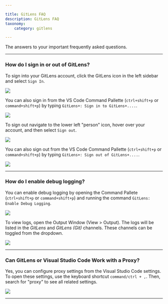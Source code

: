 ```yaml
---

title: GitLens FAQ
description: GitLens FAQ
taxonomy:
    category: gitlens

---
```


The answers to your important frequently asked questions.

***

### How do I sign in or out of GitLens?

To sign into your GitLens account, click the GitLens icon in the left sidebar and select `Sign In`.

<img src="/wp-content/uploads/gl-sign-in-1.png" class="img-bordered img-responsive center">

You can also sign in from the VS Code Command Pallette (`ctrl+shift+p` or `command+shift+p`) by typing `GitLens+: Sign in to GitLens+....`.

<img src="/wp-content/uploads/gl-sign-in-2.png" class="img-bordered img-responsive center">

To sign out navigate to the lower left "person" icon, hover over your account, and then select `Sign out`.

<img src="/wp-content/uploads/gl-sign-out-1.png" class="img-bordered img-responsive center">

You can also sign out from the VS Code Command Pallette (`ctrl+shift+p` or `command+shift+p`) by typing `GitLens+: Sign out of GitLens+....`.

<img src="/wp-content/uploads/gl-sign-out-2.png" class="img-bordered img-responsive center">

***

### How do I enable debug logging?

You can enable debug logging by opening the Command Pallete (`ctrl+shift+p` or `command+shift+p`) and running the command `GitLens: Enable Debug Logging`.

<img src="/wp-content/uploads/gl-enable-debug-log.png" class="img-bordered img-responsive center">

To view logs, open the Output Window (View > Output). The logs will be listed in the _GitLens_ and _GitLens (Git)_ channels. These channels can be toggled from the dropdown.

<img src="/wp-content/uploads/gl-output.png" class="img-bordered img-responsive center">

***

### Can GitLens or Visual Studio Code Work with a Proxy?

Yes, you can configure proxy settings from the Visual Studio Code settings. To open these settings, use the keyboard shortcut `command/ctrl + ,`. Then, search for "proxy" to see all related settings.

<img src="/wp-content/uploads/proxy-settings.png" class="img-bordered img-responsive center">

***
